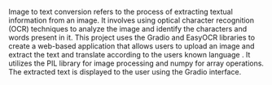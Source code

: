 Image to text conversion refers to the process of extracting textual information from an image. It involves using optical character recognition (OCR) techniques to analyze the image and identify the characters and words present in it. This project uses the Gradio and EasyOCR libraries to create a web-based application that allows users to upload an image and extract the text and translate according to the users known language . It utilizes the PIL library for image processing and numpy for array operations. The extracted text is displayed to the user using the Gradio interface.
